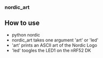 ### nordic_art

## How to use
- python nordic <arg>
- nordic_art takes one argument 'art' or 'led'
- 'art' prints an ASCII art of the Nordic Logo
- 'led' toogles the LED1 on the nRF52 DK
